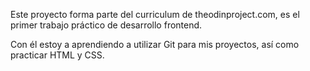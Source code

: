 Este proyecto forma parte del curriculum de theodinproject.com, es el primer trabajo práctico de desarrollo frontend. 

Con él estoy a aprendiendo a utilizar Git para mis proyectos, así como practicar HTML y CSS.